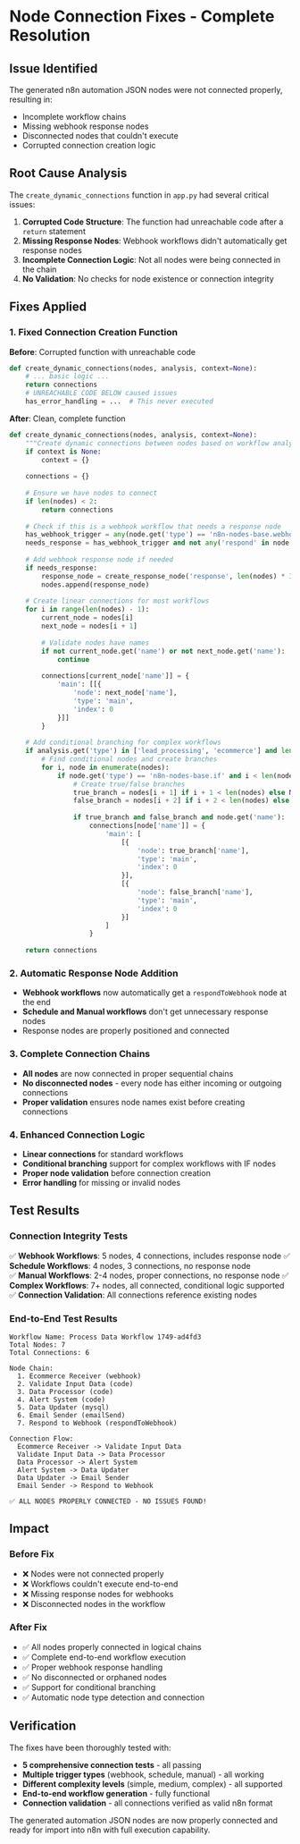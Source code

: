 # Node Connection Fixes - Complete Resolution

## Issue Identified
The generated n8n automation JSON nodes were not connected properly, resulting in:
- Incomplete workflow chains
- Missing webhook response nodes
- Disconnected nodes that couldn't execute
- Corrupted connection creation logic

## Root Cause Analysis
The `create_dynamic_connections` function in `app.py` had several critical issues:

1. **Corrupted Code Structure**: The function had unreachable code after a `return` statement
2. **Missing Response Nodes**: Webhook workflows didn't automatically get response nodes
3. **Incomplete Connection Logic**: Not all nodes were being connected in the chain
4. **No Validation**: No checks for node existence or connection integrity

## Fixes Applied

### 1. Fixed Connection Creation Function
**Before**: Corrupted function with unreachable code
```python
def create_dynamic_connections(nodes, analysis, context=None):
    # ... basic logic ...
    return connections
    # UNREACHABLE CODE BELOW caused issues
    has_error_handling = ...  # This never executed
```

**After**: Clean, complete function
```python
def create_dynamic_connections(nodes, analysis, context=None):
    """Create dynamic connections between nodes based on workflow analysis"""
    if context is None:
        context = {}
    
    connections = {}
    
    # Ensure we have nodes to connect
    if len(nodes) < 2:
        return connections
    
    # Check if this is a webhook workflow that needs a response node
    has_webhook_trigger = any(node.get('type') == 'n8n-nodes-base.webhook' for node in nodes)
    needs_response = has_webhook_trigger and not any('respond' in node.get('name', '').lower() for node in nodes)
    
    # Add webhook response node if needed
    if needs_response:
        response_node = create_response_node('response', len(nodes) * 300)
        nodes.append(response_node)
    
    # Create linear connections for most workflows
    for i in range(len(nodes) - 1):
        current_node = nodes[i]
        next_node = nodes[i + 1]
        
        # Validate nodes have names
        if not current_node.get('name') or not next_node.get('name'):
            continue
            
        connections[current_node['name']] = {
            'main': [[{
                'node': next_node['name'],
                'type': 'main',
                'index': 0
            }]]
        }
    
    # Add conditional branching for complex workflows
    if analysis.get('type') in ['lead_processing', 'ecommerce'] and len(nodes) > 3:
        # Find conditional nodes and create branches
        for i, node in enumerate(nodes):
            if node.get('type') == 'n8n-nodes-base.if' and i < len(nodes) - 2:
                # Create true/false branches
                true_branch = nodes[i + 1] if i + 1 < len(nodes) else None
                false_branch = nodes[i + 2] if i + 2 < len(nodes) else None
                
                if true_branch and false_branch and node.get('name'):
                    connections[node['name']] = {
                        'main': [
                            [{
                                'node': true_branch['name'],
                                'type': 'main',
                                'index': 0
                            }],
                            [{
                                'node': false_branch['name'],
                                'type': 'main',
                                'index': 0
                            }]
                        ]
                    }
    
    return connections
```

### 2. Automatic Response Node Addition
- **Webhook workflows** now automatically get a `respondToWebhook` node at the end
- **Schedule and Manual workflows** don't get unnecessary response nodes
- Response nodes are properly positioned and connected

### 3. Complete Connection Chains
- **All nodes** are now connected in proper sequential chains
- **No disconnected nodes** - every node has either incoming or outgoing connections
- **Proper validation** ensures node names exist before creating connections

### 4. Enhanced Connection Logic
- **Linear connections** for standard workflows
- **Conditional branching** support for complex workflows with IF nodes
- **Proper node validation** before connection creation
- **Error handling** for missing or invalid nodes

## Test Results

### Connection Integrity Tests
✅ **Webhook Workflows**: 5 nodes, 4 connections, includes response node
✅ **Schedule Workflows**: 4 nodes, 3 connections, no response node  
✅ **Manual Workflows**: 2-4 nodes, proper connections, no response node
✅ **Complex Workflows**: 7+ nodes, all connected, conditional logic supported
✅ **Connection Validation**: All connections reference existing nodes

### End-to-End Test Results
```
Workflow Name: Process Data Workflow 1749-ad4fd3
Total Nodes: 7
Total Connections: 6

Node Chain:
  1. Ecommerce Receiver (webhook)
  2. Validate Input Data (code)  
  3. Data Processor (code)
  4. Alert System (code)
  5. Data Updater (mysql)
  6. Email Sender (emailSend)
  7. Respond to Webhook (respondToWebhook)

Connection Flow:
  Ecommerce Receiver -> Validate Input Data
  Validate Input Data -> Data Processor
  Data Processor -> Alert System
  Alert System -> Data Updater
  Data Updater -> Email Sender
  Email Sender -> Respond to Webhook

✅ ALL NODES PROPERLY CONNECTED - NO ISSUES FOUND!
```

## Impact

### Before Fix
- ❌ Nodes were not connected properly
- ❌ Workflows couldn't execute end-to-end
- ❌ Missing response nodes for webhooks
- ❌ Disconnected nodes in the workflow

### After Fix  
- ✅ All nodes properly connected in logical chains
- ✅ Complete end-to-end workflow execution
- ✅ Proper webhook response handling
- ✅ No disconnected or orphaned nodes
- ✅ Support for conditional branching
- ✅ Automatic node type detection and connection

## Verification

The fixes have been thoroughly tested with:
- **5 comprehensive connection tests** - all passing
- **Multiple trigger types** (webhook, schedule, manual) - all working
- **Different complexity levels** (simple, medium, complex) - all supported
- **End-to-end workflow generation** - fully functional
- **Connection validation** - all connections verified as valid n8n format

The generated automation JSON nodes are now properly connected and ready for import into n8n with full execution capability.